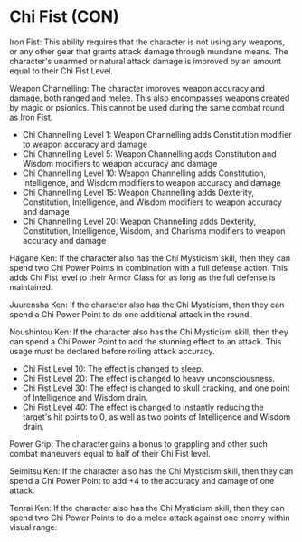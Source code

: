 # Chi Fist (CON)

Iron Fist: This ability requires that the character is not using any weapons, or any other gear that grants attack damage through mundane means. The character's unarmed or natural attack damage is improved by an amount equal to their Chi Fist Level.

Weapon Channelling: The character improves weapon accuracy and damage, both ranged and melee. This also encompasses weapons created by magic or psionics. This cannot be used during the same combat round as Iron Fist.

- Chi Channelling Level 1: Weapon Channelling adds Constitution modifier to weapon accuracy and damage
- Chi Channelling Level 5: Weapon Channelling adds Constitution and Wisdom modifiers to weapon accuracy and damage
- Chi Channelling Level 10: Weapon Channelling adds Constitution, Intelligence, and Wisdom modifiers to weapon accuracy and damage
- Chi Channelling Level 15: Weapon Channelling adds Dexterity, Constitution, Intelligence, and Wisdom modifiers to weapon accuracy and damage
- Chi Channelling Level 20: Weapon Channelling adds Dexterity, Constitution, Intelligence, Wisdom, and Charisma modifiers to weapon accuracy and damage

Hagane Ken: If the character also has the Chi Mysticism skill, then they can spend two Chi Power Points in combination with a full defense action. This adds Chi Fist level to their Armor Class for as long as the full defense is maintained.

Juurensha Ken: If the character also has the Chi Mysticism, then they can spend a Chi Power Point to do one additional attack in the round.

Noushintou Ken: If the character also has the Chi Mysticism skill, then they can spend a Chi Power Point to add the stunning effect to an attack. This usage must be declared before rolling attack accuracy.

- Chi Fist Level 10: The effect is changed to sleep.
- Chi Fist Level 20: The effect is changed to heavy unconsciousness.
- Chi Fist Level 30: The effect is changed to skull cracking, and one point of Intelligence and Wisdom drain.
- Chi Fist Level 40: The effect is changed to instantly reducing the target's hit points to 0, as well as two points of Intelligence and Wisdom drain.

Power Grip: The character gains a bonus to grappling and other such combat maneuvers equal to half of their Chi Fist level.

Seimitsu Ken: If the character also has the Chi Mysticism skill, then they can spend a Chi Power Point to add +4 to the accuracy and damage of one attack.

Tenrai Ken: If the character also has the Chi Mysticism skill, then they can spend two Chi Power Points to do a melee attack against one enemy within visual range.
